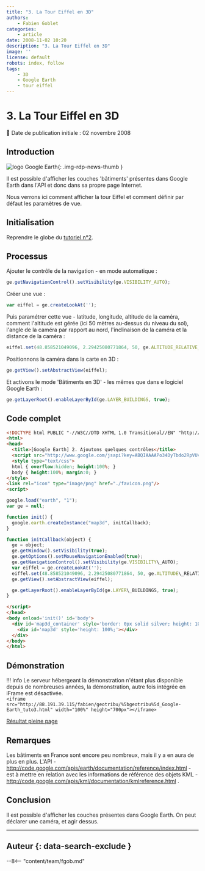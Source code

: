 ```yaml
---
title: "3. La Tour Eiffel en 3D"
authors:
    - Fabien Goblet
categories:
    - article
date: 2008-11-02 10:20
description: "3. La Tour Eiffel en 3D"
image: ''
license: default
robots: index, follow
tags:
    - 3D
    - Google Earth
    - tour eiffel
---
```


# 3. La Tour Eiffel en 3D

:calendar: Date de publication initiale : 02 novembre 2008

## Introduction

![logo Google Earth](https://cdn.geotribu.fr/img/logos-icones/entreprises_association/google/googleearth.png "logo Google Earth"){: .img-rdp-news-thumb }

Il est possible d'afficher les couches 'bâtiments' présentes dans Google Earth dans l'API et donc dans sa propre page Internet.  

Nous verrons ici comment afficher la tour Eiffel et comment définir par défaut les paramètres de vue.  

## Initialisation

Reprendre le globe du [tutoriel n°2](/articles/2008/art_2008-11-02_2-ajoutons-quelques-controles/).  

## Processus

Ajouter le contrôle de la navigation - en mode automatique :  

```javascript
ge.getNavigationControl().setVisibility(ge.VISIBILITY_AUTO);
```

Créer une vue :  

```javascript
var eiffel = ge.createLookAt('');
```

Puis paramétrer cette vue - latitude, longitude, altitude de la caméra, comment l'altitude est gérée (ici 50 mètres au-dessus du niveau du sol), l'angle de la caméra par rapport au nord, l'inclinaison de la caméra et la distance de la caméra :  

```javascript
eiffel.set(48.858521049096, 2.29425080771864, 50, ge.ALTITUDE_RELATIVE_TO_GROUND, 250, 75, 1100);
```  

Positionnons la caméra dans la carte en 3D :  

```javascript
ge.getView().setAbstractView(eiffel);
```  

Et activons le mode 'Bâtiments en 3D' - les mêmes que dans e logiciel Google Earth :  

```javascript
ge.getLayerRoot().enableLayerById(ge.LAYER_BUILDINGS, true);
```

## Code complet

```html
<!DOCTYPE html PUBLIC "-//W3C//DTD XHTML 1.0 Transitional//EN" "http://www.w3.org/TR/xhtml1/DTD/xhtml1-transitional.dtd">
<html>
<head>
  <title>[Google Earth] 2. Ajoutons quelques contrôles</title>
  <script src="http://www.google.com/jsapi?key=ABQIAAAAPo34DyTbdo2RpVUvdvK1qxTVkAM76o12Ue_ZZqmwjROaqOyBLhQVBCYY9lnsLXH3mdZLo-PWW8Z1DQ"></script>
  <style type="text/css">
  html { overflow:hidden; height:100%; }
  body { height:100%; margin:0; }
</style>
<link rel="icon" type="image/png" href="./favicon.png"/>
<script>

google.load("earth", "1");
var ge = null;

function init() {
  google.earth.createInstance("map3d", initCallback);
}

function initCallback(object) {
  ge = object;
  ge.getWindow().setVisibility(true);
  ge.getOptions().setMouseNavigationEnabled(true);
  ge.getNavigationControl().setVisibility(ge.VISIBILITY\_AUTO);
  var eiffel = ge.createLookAt('');
  eiffel.set(48.858521049096, 2.29425080771864, 50, ge.ALTITUDE\_RELATIVE\_TO\_GROUND, 250, 75, 1100);
  ge.getView().setAbstractView(eiffel);

  ge.getLayerRoot().enableLayerById(ge.LAYER\_BUILDINGS, true);
}

</script>
</head>
<body onload='init()' id='body'>
  <div id='map3d_container' style='border: 0px solid silver; height: 100%; width: 100%;'>
    <div id='map3d' style='height: 100%;'></div>
  </div>
</body>
</html>
```  

## Démonstration

!!! info
    Le serveur hébergeant la démonstration n'étant plus disponible depuis de nombreuses années, la démonstration, autre fois intégrée en iFrame est désactivée.  
    `<iframe src="http://88.191.39.115/fabien/geotribu/%5bgeotribu%5d_Google-Earth_tuto3.html" width="100%" height="700px"></iframe>`

[Résultat pleine page](http://88.191.39.115/fabien/geotribu/%5bgeotribu%5d_Google-Earth_tuto3.html)

## Remarques

Les bâtiments en France sont encore peu nombreux, mais il y a en aura de plus en plus.
L'API - <http://code.google.com/apis/earth/documentation/reference/index.html> - est à mettre en relation avec les informations de référence des objets KML - <http://code.google.com/apis/kml/documentation/kmlreference.html> .

## Conclusion

Il est possible d'afficher les couches présentes dans Google Earth.
On peut déclarer une caméra, et agir dessus.

----

## Auteur {: data-search-exclude }

--8<-- "content/team/fgob.md"
